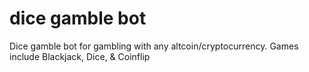 # dice gamble bot 
Dice gamble bot for gambling with any altcoin/cryptocurrency. Games include Blackjack, Dice, &amp; Coinflip

